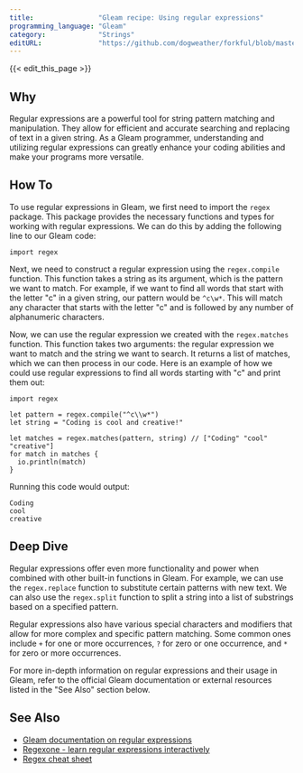 ```yaml
---
title:                "Gleam recipe: Using regular expressions"
programming_language: "Gleam"
category:             "Strings"
editURL:              "https://github.com/dogweather/forkful/blob/master/content/en/gleam/using-regular-expressions.md"
---
```


{{< edit_this_page >}}

## Why

Regular expressions are a powerful tool for string pattern matching and manipulation. They allow for efficient and accurate searching and replacing of text in a given string. As a Gleam programmer, understanding and utilizing regular expressions can greatly enhance your coding abilities and make your programs more versatile.

## How To

To use regular expressions in Gleam, we first need to import the `regex` package. This package provides the necessary functions and types for working with regular expressions. We can do this by adding the following line to our Gleam code:

```Gleam
import regex
```

Next, we need to construct a regular expression using the `regex.compile` function. This function takes a string as its argument, which is the pattern we want to match. For example, if we want to find all words that start with the letter "c" in a given string, our pattern would be `^c\w*`. This will match any character that starts with the letter "c" and is followed by any number of alphanumeric characters.

Now, we can use the regular expression we created with the `regex.matches` function. This function takes two arguments: the regular expression we want to match and the string we want to search. It returns a list of matches, which we can then process in our code. Here is an example of how we could use regular expressions to find all words starting with "c" and print them out:

```Gleam
import regex

let pattern = regex.compile("^c\\w*")
let string = "Coding is cool and creative!"

let matches = regex.matches(pattern, string) // ["Coding" "cool" "creative"]
for match in matches {
  io.println(match)
}
```

Running this code would output:

```
Coding
cool
creative
```

## Deep Dive

Regular expressions offer even more functionality and power when combined with other built-in functions in Gleam. For example, we can use the `regex.replace` function to substitute certain patterns with new text. We can also use the `regex.split` function to split a string into a list of substrings based on a specified pattern.

Regular expressions also have various special characters and modifiers that allow for more complex and specific pattern matching. Some common ones include `+` for one or more occurrences, `?` for zero or one occurrence, and `*` for zero or more occurrences.

For more in-depth information on regular expressions and their usage in Gleam, refer to the official Gleam documentation or external resources listed in the "See Also" section below.

## See Also
- [Gleam documentation on regular expressions](https://gleam.run/book/tour/regular_expressions.html)
- [Regexone - learn regular expressions interactively](https://regexone.com/)
- [Regex cheat sheet](https://www.rexegg.com/regex-quickstart.html)